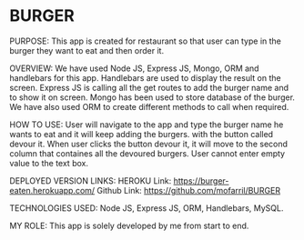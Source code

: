 # BURGER
PURPOSE: This app is created for restaurant so that user can type in the burger they want to eat and then order it.

OVERVIEW: We have used Node JS, Express JS, Mongo, ORM and handlebars for this app. Handlebars are used to display the result on the screen. Express JS is calling all the get routes to add the burger name and to show it on screen. Mongo has been used to store database of the burger. We have also used ORM to create different methods to call when required.

HOW TO USE: User will navigate to the app and type the burger name he wants to eat and it will keep adding the burgers. with the button called devour it. When user clicks the button devour it, it will move to the second column that containes all the devoured burgers. User cannot enter empty value to the text box.

DEPLOYED VERSION LINKS: HEROKU Link: https://burger-eaten.herokuapp.com/ Github Link: https://github.com/mofarril/BURGER

TECHNOLOGIES USED: Node JS, Express JS, ORM, Handlebars, MySQL.

MY ROLE: This app is solely developed by me from start to end.

